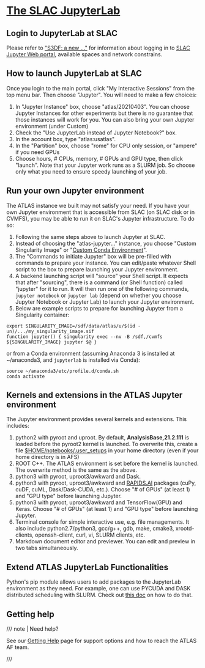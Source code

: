 # [The SLAC JupyterLab](https://sdf.slac.stanford.edu/public/doc/#/interactive-compute?id=jupyter)

## Login to JupyterLab at SLAC

Please refer to ["S3DF: a new ..."](accessing.md#accessing-to-s3df) for
information about logging in to
[SLAC Jupyter Web portal](https://s3df.slac.stanford.edu/ondemand), available
spaces and network constrains.

## How to launch JupyterLab at SLAC

Once you login to the main portal, click "My Interactive Sessions" from the top
menu bar. Then choose "Jupyter". You will need to make a few choices:

1. In "Jupyter Instance" box, choose "atlas/20210403". You can choose Jupyter
   Instances for other experiments but there is no guarantee that those
   instances will work for you. You can also bring your own Jupyter environment
   (under Custom)
2. Check the "Use JupyterLab instead of Jupyter Notebook?" box.
3. In the account box, type "atlas:usatlas".
4. In the "Partition" box, choose "rome" for CPU only session, or "ampere" if
   you need GPUs
5. Choose hours, # CPUs, memory, # GPUs and GPU type, then click "launch". Note
   that your Jupyter work runs as a SLURM job. So choose only what you need to
   ensure speedy launching of your job.

## Run your own Jupyter environment

The ATLAS instance we built may not satisfy your need. If you have your own
Jupyter environment that is accessible from SLAC (on SLAC disk or in CVMFS), you
may be able to run it on SLAC's Jupyter infrastructure. To do so:

1. Following the same steps above to launch Jupyter at SLAC.
2. Instead of choosing the "atlas-jupyter..." instance, you choose "Custom
   Singularity Image" or
   "[Custom Conda Environment](https://docs.conda.io/projects/conda/en/latest/user-guide/install/linux.html)".
3. The "Commands to initiate Jupyter" box will be pre-filled with commands to
   prepare your instance. You can edit/paste whatever Shell script to the box to
   prepare launching your Jupyter environment.
4. A backend launching script will "source" your Shell script. It expects that
   after "sourcing", there is a command (or Shell function) called "jupyter" for
   it to run. It will then run one of the following commands, `jupyter notebook`
   or `jupyter lab` (depend on whether you choose Jupyter Notebook or Jupyter
   Lab) to launch your Jupyter environment.
5. Below are example scripts to prepare for launching Jupyter from a Singularity
   container:

```
export SINGULARITY_IMAGE=/sdf/data/atlas/u/$(id -un)/.../my_singularity_image.sif
function jupyter() { singularity exec --nv -B /sdf,/cvmfs ${SINGULARITY_IMAGE} jupyter $@ }
```

or from a Conda environment (assuming Anaconda 3 is installed at ~/anaconda3,
and `jupyterlab` is installed via Conda):

```
source ~/anaconda3/etc/profile.d/conda.sh
conda activate
```

## Kernels and extensions in the ATLAS Jupyter environment

The Jupyter environment provides several kernels and extensions. This includes:

1. python2 with pyroot and uproot. By default, **AnalysisBase,21.2.111** is
   loaded before the pyroot2 kernel is launched. To overwrite this, create a
   file [$HOME/notebooks/.user_setups](SLACuser_setups.txt) in your home
   directory (even if your home directory is in AFS)
2. ROOT C++. The ATLAS environment is set before the kernel is launched. The
   overwrite method is the same as the above.
3. python3 with pyroot, uproot3/awkward and Dask.
4. python3 with pyroot, uproot3/awkward and [RAPIDS.AI](https://rapids.ai)
   packages (cuPy, cuDF, cuML, Dask/Dask-CUDA, etc.). Choose "# of GPUs" (at
   least 1) and "GPU type" before launching Jupyter.
5. python3 with pyroot, uproot3/awkward and TensorFlow(GPU) and Keras. Choose "#
   of GPUs" (at least 1) and "GPU type" before launching Jupyter.
6. Terminal console for simple interactive use, e.g. file managements. It also
   include python2.7/python3, gcc/g++, gdb, make, cmake3, xrootd-clients,
   openssh-client, curl, vi, SLURM clients, etc.
7. Markdown document editor and previewer. You can edit and preview in two tabs
   simultaneously.

## Extend ATLAS JupyterLab Functionalities

Python's pip module allows users to add packages to the JupyterLab environment
as they need. For example, one can use PYCUDA and DASK distributed scheduling
with SLURM. Check out [this doc](jupyter_extra.md) on how to do that.

## Getting help

/// note | Need help?

See our [Getting Help](../getting_help.md) page for support options and how to
reach the ATLAS AF team.

///
